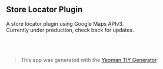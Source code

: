 ## Store Locator Plugin

A store locator plugin using Google Maps APIv3.<br />
Currently under production, check back for updates.
<br />
<br />
<br />
<br />
> This app was generated with the [Yeoman TIY Generator](https://github.com/twhitacre/generator-tiy-webapp)
